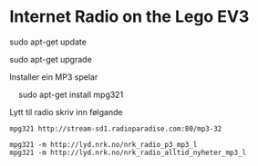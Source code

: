 # Internet Radio on the Lego EV3

sudo apt-get update

sudo apt-get upgrade 


Installer ein MP3 spelar

    sudo apt-get install mpg321

Lytt til radio skriv inn følgande

	mpg321 http://stream-sd1.radioparadise.com:80/mp3-32

	mpg321 -m http://lyd.nrk.no/nrk_radio_p3_mp3_l
	mpg321 -m http://lyd.nrk.no/nrk_radio_alltid_nyheter_mp3_l


